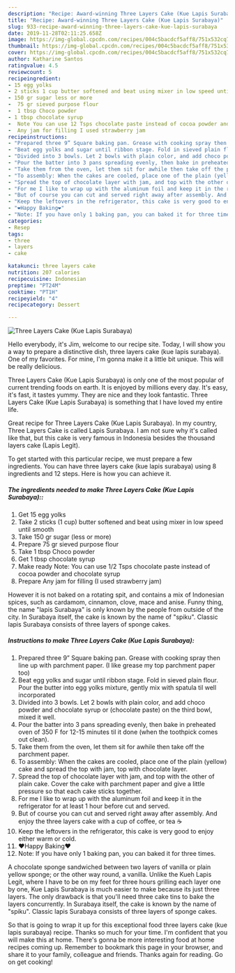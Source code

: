 ```yaml
---
description: "Recipe: Award-winning Three Layers Cake (Kue Lapis Surabaya)"
title: "Recipe: Award-winning Three Layers Cake (Kue Lapis Surabaya)"
slug: 933-recipe-award-winning-three-layers-cake-kue-lapis-surabaya
date: 2019-11-28T02:11:25.658Z
image: https://img-global.cpcdn.com/recipes/004c5bacdcf5aff8/751x532cq70/three-layers-cake-kue-lapis-surabaya-recipe-main-photo.jpg
thumbnail: https://img-global.cpcdn.com/recipes/004c5bacdcf5aff8/751x532cq70/three-layers-cake-kue-lapis-surabaya-recipe-main-photo.jpg
cover: https://img-global.cpcdn.com/recipes/004c5bacdcf5aff8/751x532cq70/three-layers-cake-kue-lapis-surabaya-recipe-main-photo.jpg
author: Katharine Santos
ratingvalue: 4.5
reviewcount: 5
recipeingredient:
- 15 egg yolks
- 2 sticks 1 cup butter softened and beat using mixer in low speed until smooth
- 150 gr sugar less or more
-  75 gr sieved purpose flour
-  1 tbsp Choco powder
- 1 tbsp chocolate syrup
-  Note You can use 12 Tsps chocolate paste instead of cocoa powder and chocolate syrup
-  Any jam for filling I used strawberry jam
recipeinstructions:
- "Prepared three 9” Square baking pan. Grease with cooking spray then line up with parchment paper. (I like grease my top parchment paper too)"
- "Beat egg yolks and sugar until ribbon stage. Fold in sieved plain flour. Pour the butter into egg yolks mixture, gently mix with spatula til well incorporated"
- "Divided into 3 bowls. Let 2 bowls with plain color, and add choco powder and chocolate syrup or (chocolate paste) on the third bowl, mixed it well."
- "Pour the batter into 3 pans spreading evenly, then bake in preheated oven of 350 F for 12-15 minutes til it done (when the toothpick comes out clean)."
- "Take them from the oven, let them sit for awhile then take off the parchment paper."
- "To assembly: When the cakes are cooled, place one of the plain (yellow) cake and spread the top with jam, top with chocolate layer."
- "Spread the top of chocolate layer with jam, and top with the other of plain cake.  Cover the cake with parchment paper and give a little pressure so that each cake sticks together."
- "For me I like to wrap up with the aluminum foil and keep it in the refrigerator for at least 1 hour before cut and served."
- "But of course you can cut and served right away after assembly. And enjoy the three layers cake with a cup of coffee, or tea ☕️"
- "Keep the leftovers in the refrigerator, this cake is very good to enjoy either warm or cold."
- "❤️Happy Baking❤️"
- "Note: If you have only 1 baking pan, you can baked it for three times."
categories:
- Resep
tags:
- three
- layers
- cake

katakunci: three layers cake
nutrition: 207 calories
recipecuisine: Indonesian
preptime: "PT24M"
cooktime: "PT1H"
recipeyield: "4"
recipecategory: Dessert

---
```



![Three Layers Cake (Kue Lapis Surabaya)](https://img-global.cpcdn.com/recipes/004c5bacdcf5aff8/751x532cq70/three-layers-cake-kue-lapis-surabaya-recipe-main-photo.jpg)

Hello everybody, it's Jim, welcome to our recipe site. Today, I will show you a way to prepare a distinctive dish, three layers cake (kue lapis surabaya). One of my favorites. For mine, I'm gonna make it a little bit unique. This will be really delicious.

Three Layers Cake (Kue Lapis Surabaya) is only one of the most popular of current trending foods on earth. It is enjoyed by millions every day. It's easy, it's fast, it tastes yummy. They are nice and they look fantastic. Three Layers Cake (Kue Lapis Surabaya) is something that I have loved my entire life.

Great recipe for Three Layers Cake (Kue Lapis Surabaya). In my country, Three Layers Cake is called Lapis Surabaya. I am not sure why it&#39;s called like that, but this cake is very famous in Indonesia besides the thousand layers cake (Lapis Legit).


To get started with this particular recipe, we must prepare a few ingredients. You can have three layers cake (kue lapis surabaya) using 8 ingredients and 12 steps. Here is how you can achieve it.

##### The ingredients needed to make Three Layers Cake (Kue Lapis Surabaya)::

1. Get 15 egg yolks
1. Take 2 sticks (1 cup) butter softened and beat using mixer in low speed until smooth
1. Take 150 gr sugar (less or more)
1. Prepare  75 gr sieved purpose flour
1. Take  1 tbsp Choco powder
1. Get 1 tbsp chocolate syrup
1. Make ready  Note: You can use 1/2 Tsps chocolate paste instead of cocoa powder and chocolate syrup
1. Prepare  Any jam for filling (I used strawberry jam)


However it is not baked on a rotating spit, and contains a mix of Indonesian spices, such as cardamom, cinnamon, clove, mace and anise. Funny thing, the name &#34;lapis Surabaya&#34; is only known by the people from outside of the city. In Surabaya itself, the cake is known by the name of &#34;spiku&#34;. Classic lapis Surabaya consists of three layers of sponge cakes. 

##### Instructions to make Three Layers Cake (Kue Lapis Surabaya):

1. Prepared three 9” Square baking pan. Grease with cooking spray then line up with parchment paper. (I like grease my top parchment paper too)
1. Beat egg yolks and sugar until ribbon stage. Fold in sieved plain flour. Pour the butter into egg yolks mixture, gently mix with spatula til well incorporated
1. Divided into 3 bowls. Let 2 bowls with plain color, and add choco powder and chocolate syrup or (chocolate paste) on the third bowl, mixed it well.
1. Pour the batter into 3 pans spreading evenly, then bake in preheated oven of 350 F for 12-15 minutes til it done (when the toothpick comes out clean).
1. Take them from the oven, let them sit for awhile then take off the parchment paper.
1. To assembly: When the cakes are cooled, place one of the plain (yellow) cake and spread the top with jam, top with chocolate layer.
1. Spread the top of chocolate layer with jam, and top with the other of plain cake. 
Cover the cake with parchment paper and give a little pressure so that each cake sticks together.
1. For me I like to wrap up with the aluminum foil and keep it in the refrigerator for at least 1 hour before cut and served.
1. But of course you can cut and served right away after assembly. And enjoy the three layers cake with a cup of coffee, or tea ☕️
1. Keep the leftovers in the refrigerator, this cake is very good to enjoy either warm or cold.
1. ❤️Happy Baking❤️
1. Note: If you have only 1 baking pan, you can baked it for three times.


A chocolate sponge sandwiched between two layers of vanilla or plain yellow sponge; or the other way round, a vanilla. Unlike the Kueh Lapis Legit, where I have to be on my feet for three hours grilling each layer one by one, Kue Lapis Surabaya is much easier to make because its just three layers. The only drawback is that you&#39;ll need three cake tins to bake the layers concurrently. In Surabaya itself, the cake is known by the name of &#34;spiku&#34;. Classic lapis Surabaya consists of three layers of sponge cakes. 

So that is going to wrap it up for this exceptional food three layers cake (kue lapis surabaya) recipe. Thanks so much for your time. I'm confident that you will make this at home. There's gonna be more interesting food at home recipes coming up. Remember to bookmark this page in your browser, and share it to your family, colleague and friends. Thanks again for reading. Go on get cooking!
